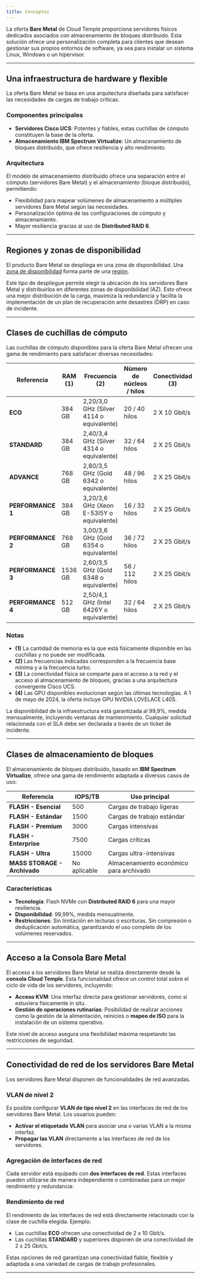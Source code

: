 ```yaml
---
title: Conceptos
---
```



La oferta **Bare Metal** de Cloud Temple proporciona servidores físicos dedicados asociados con almacenamiento de bloques distribuido.
Esta solución ofrece una personalización completa para clientes que desean gestionar sus propios entornos de software, ya sea para instalar un sistema Linux, Windows o un hipervisor.

---

## Una infraestructura de hardware y flexible

La oferta Bare Metal se basa en una arquitectura diseñada para satisfacer las necesidades de cargas de trabajo críticas.

### Componentes principales

- **Servidores Cisco UCS**: Potentes y fiables, estas cuchillas de cómputo constituyen la base de la oferta.
- **Almacenamiento IBM Spectrum Virtualize**: Un almacenamiento de bloques distribuido, que ofrece resiliencia y alto rendimiento.

### Arquitectura

El modelo de almacenamiento distribuido ofrece una separación entre el cómputo (servidores Bare Metal) y el almacenamiento (bloque distribuido), permitiendo:

- Flexibilidad para mapear volúmenes de almacenamiento a múltiples servidores Bare Metal según las necesidades.
- Personalización óptima de las configuraciones de cómputo y almacenamiento.
- Mayor resiliencia gracias al uso de **Distributed RAID 6**.

---

## Regiones y zonas de disponibilidad

El producto Bare Metal se despliega en una zona de disponibilidad.
Una [zona de disponibilidad](../additional_content/concepts_az.md) forma parte de una [región](../additional_content/concepts_regional.md).

Este tipo de despliegue permite elegir la ubicación de los servidores Bare Metal y distribuirlos en diferentes zonas de disponibilidad (AZ).
Esto ofrece una mejor distribución de la carga, maximiza la redundancia y facilita la implementación de un plan de recuperación ante desastres (DRP) en caso de incidente.

---

## Clases de cuchillas de cómputo

Las cuchillas de cómputo disponibles para la oferta Bare Metal ofrecen una gama de rendimiento para satisfacer diversas necesidades:

| Referencia             | RAM  **(1)** | Frecuencia **(2)**                         | Número de núcleos / hilos | Conectividad **(3)** | GPU **(4)**          |
|-----------------------|--------------|-------------------------------------------|---------------------------|----------------------|----------------------|
| **ECO**              | 384 GB       | 2,20/3,0 GHz (Silver 4114 o equivalente)  | 20 / 40 hilos           | 2 X 10 Gbit/s        | -                    |
| **STANDARD**         | 384 GB       | 2,40/3,4 GHz (Silver 4314 o equivalente)  | 32 / 64 hilos           | 2 X 25 Gbit/s        | -                    |
| **ADVANCE**          | 768 GB       | 2,80/3,5 GHz (Gold 6342 o equivalente)    | 48 / 96 hilos           | 2 X 25 Gbit/s        | -                    |
| **PERFORMANCE 1**    | 384 GB       | 3,20/3,6 GHz (Xeon E-53I5Y o equivalente) | 16 / 32 hilos           | 2 X 25 Gbit/s        | -                    |
| **PERFORMANCE 2**    | 768 GB       | 3,00/3,6 GHz (Gold 6354 o equivalente)    | 36 / 72 hilos           | 2 X 25 Gbit/s        | -                    |
| **PERFORMANCE 3**    | 1536 GB      | 2,60/3,5 GHz (Gold 6348 o equivalente)    | 56 / 112 hilos          | 2 X 25 Gbit/s        | -                    |
| **PERFORMANCE 4**    | 512 GB       | 2,50/4,1 GHz (Intel 6426Y o equivalente)  | 32 / 64 hilos           | 2 X 25 Gbit/s        | 2 x NVIDIA L40S 48GB |

### Notas

- **(1)** La cantidad de memoria es la que está físicamente disponible en las cuchillas y no puede ser modificada.
- **(2)** Las frecuencias indicadas corresponden a la frecuencia base mínima y a la frecuencia turbo.
- **(3)** La conectividad física se comparte para el acceso a la red y el acceso al almacenamiento de bloques, gracias a una arquitectura convergente Cisco UCS.
- **(4)** Las GPU disponibles evolucionan según las últimas tecnologías. A 1 de mayo de 2024, la oferta incluye GPU NVIDIA LOVELACE L40S.

La disponibilidad de la infraestructura está garantizada al 99,9%, medida mensualmente, incluyendo ventanas de mantenimiento. Cualquier solicitud relacionada con el SLA debe ser declarada a través de un ticket de incidente.

---

## Clases de almacenamiento de bloques

El almacenamiento de bloques distribuido, basado en **IBM Spectrum Virtualize**, ofrece una gama de rendimiento adaptada a diversos casos de uso:

| Referencia                         | IOPS/TB                 | Uso principal                          |
|-----------------------------------|-------------------------|----------------------------------------|
| **FLASH - Esencial**             | 500                     | Cargas de trabajo ligeras              |
| **FLASH - Estándar**              | 1500                    | Cargas de trabajo estándar             |
| **FLASH - Premium**               | 3000                    | Cargas intensivas                      |
| **FLASH - Enterprise**            | 7500                    | Cargas críticas                        |
| **FLASH - Ultra**                 | 15000                   | Cargas ultra-intensivas                |
| **MASS STORAGE - Archivado**      | No aplicable            | Almacenamiento económico para archivado |

### Características

- **Tecnología**: Flash NVMe con **Distributed RAID 6** para una mayor resiliencia.
- **Disponibilidad**: 99,99%, medida mensualmente.
- **Restricciones**: Sin limitación en lecturas o escrituras. Sin compresión o deduplicación automática, garantizando el uso completo de los volúmenes reservados.

---

## Acceso a la Consola Bare Metal

El acceso a los servidores Bare Metal se realiza directamente desde la **consola Cloud Temple**. Esta funcionalidad ofrece un control total sobre el ciclo de vida de los servidores, incluyendo:

- **Acceso KVM**: Una interfaz directa para gestionar servidores, como si estuviera físicamente in situ.
- **Gestión de operaciones rutinarias**: Posibilidad de realizar acciones como la gestión de la alimentación, reinicios o **mapeo de ISO** para la instalación de un sistema operativo.

Este nivel de acceso asegura una flexibilidad máxima respetando las restricciones de seguridad.

---

## Conectividad de red de los servidores Bare Metal

Los servidores Bare Metal disponen de funcionalidades de red avanzadas.

### VLAN de nivel 2

Es posible configurar **VLAN de tipo nivel 2** en las interfaces de red de los servidores Bare Metal.
Los usuarios pueden:

- **Activar el etiquetado VLAN** para asociar una o varias VLAN a la misma interfaz.
- **Propagar las VLAN** directamente a las interfaces de red de los servidores.

### Agregación de interfaces de red

Cada servidor está equipado con **dos interfaces de red**. Estas interfaces pueden utilizarse de manera independiente o combinadas para un mejor rendimiento y redundancia:

### Rendimiento de red

El rendimiento de las interfaces de red está directamente relacionado con la clase de cuchilla elegida. Ejemplo:

- Las cuchillas **ECO** ofrecen una conectividad de 2 x 10 Gbit/s.
- Las cuchillas **STANDARD** y superiores disponen de una conectividad de 2 x 25 Gbit/s.

Estas opciones de red garantizan una conectividad fiable, flexible y adaptada a una variedad de cargas de trabajo profesionales.

---
